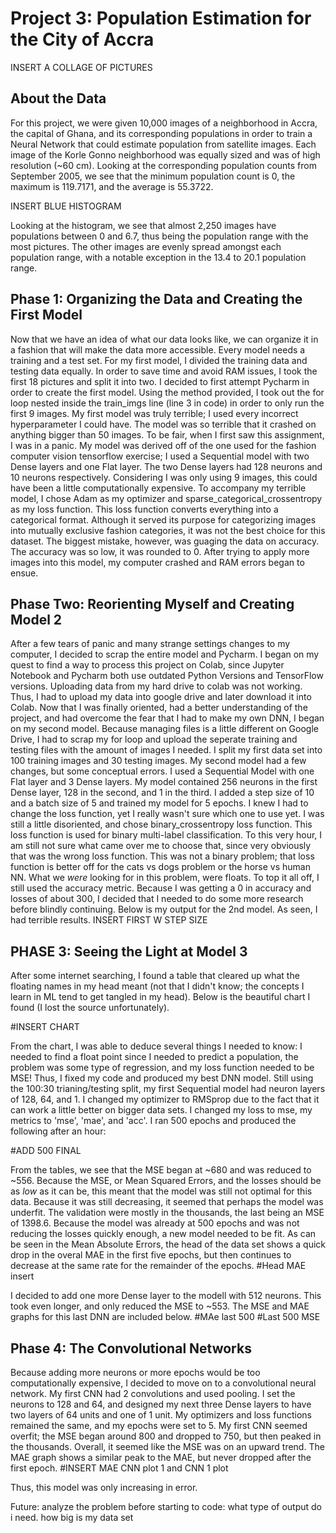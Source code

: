 # Project 3: Population Estimation for the City of Accra

INSERT A COLLAGE OF PICTURES

## About the Data
For this project, we were given 10,000 images of a neighborhood in Accra, the capital of Ghana, and its corresponding populations in order to train a Neural Network that could estimate population from satellite images. 
Each image of the Korle Gonno neighborhood was equally sized and was of high resolution (~60 cm). 
Looking at the corresponding population counts from September 2005, we see that the minimum population count is 0, the maximum is 119.7171, and the average is 55.3722. 

INSERT BLUE HISTOGRAM

Looking at the histogram, we see that almost 2,250 images have populations between 0 and 6.7, thus being the population range with the most pictures.
The other images are evenly spread amongst each population range, with a notable exception in the 13.4 to 20.1 population range.

## Phase 1: Organizing the Data and Creating the First Model
Now that we have an idea of what our data looks like, we can organize it in a fashion that will make the data more accessible. Every model needs a training and a test set. 
For my first model, I divided the training data and testing data equally. In order to save time and avoid RAM issues, I took the first 18 pictures and split it into two. 
I decided to first attempt Pycharm in order to create the first model. Using the method provided, I took out the for loop nested inside the train_imgs line (line 3 in code) 
in order to only run the first 9 images. My first model was truly terrible; I used every incorrect hyperparameter I could have. 
The model was so terrible that it crashed on anything bigger than 50 images. To be fair, when I first saw this assignment, I was in a panic.
My model was derived off of the one used for the fashion computer vision tensorflow exercise; I used a Sequential model with two Dense layers and one Flat layer. 
The two Dense layers had 128 neurons and 10 neurons respectively. Considering I was only using 9 images, this could have been a little computationally expensive. 
To accompany my terrible model, I chose Adam as my optimizer and sparse_categorical_crossentropy as my loss function. 
This loss function converts everything into a categorical format. Although it served its purpose for categorizing images into mutually exclusive fashion categories,
it was not the best choice for this dataset. The biggest mistake, however, was guaging the data on accuracy. The accuracy was so low, it was rounded to 0.
After trying to apply more images into this model, my computer crashed and RAM errors began to ensue. 

## Phase Two: Reorienting Myself and Creating Model 2
After a few tears of panic and many strange settings changes to my computer, I decided to scrap the entire model and Pycharm.
I began on my quest to find a way to process this project on Colab, since Jupyter Notebook and Pycharm both use outdated Python Versions and TensorFlow versions. 
Uploading data from my hard drive to colab was not working. Thus, I had to upload my data into google drive and later download it into Colab. 
Now that I was finally oriented, had a better understanding of the project, and had overcome the fear that I had to make my own DNN, I began on my second model.
Because managing files is a little different on Google Drive, I had to scrap my for loop and upload the seperate training and testing files with the amount of images I needed.
I split my first data set into 100 training images and 30 testing images. My second model had a few changes, but some conceptual errors.
I used a Sequential Model with one Flat layer and 3 Dense layers. My model contained 256 neurons in the first Dense layer, 128 in the second, and 1 in the third. I added a step size of 10 and a batch size of 5 and trained my model for 5 epochs.
I knew I had to change the loss function, yet I really wasn't sure which one to use yet. I was still a little disoriented, and chose binary_crossentropy loss function.
This loss function is used for binary multi-label classification. To this very hour, I am still not sure what came over me to choose that, since very obviously that was the wrong loss function.
This was not a binary problem; that loss function is better off for the cats vs dogs problem or the horse vs human NN. What we *were* looking for in this problem, were floats. To top it all off,
I still used the accuracy metric. Because I was getting a 0 in accuracy and losses of about 300, I decided that I needed to do some more research before blindly continuing.
Below is my output for the 2nd model. As seen, I had terrible results.
INSERT FIRST W STEP SIZE

## PHASE 3: Seeing the Light at Model 3
After some internet searching, I found a table that cleared up what the floating names in my head meant (not that I didn't know; the concepts I learn in ML tend to get tangled in my head). Below is the beautiful chart I found (I lost the source unfortunately). 

#INSERT CHART

From the chart, I was able to deduce several things I needed to know: I needed to find a float point since I needed to predict a population, the problem was some type of regression, and my loss function needed to be MSE!
Thus, I fixed my code and produced my best DNN model. Still using the 100:30 trianing/testing split, my first Sequential model had neuron layers of 128, 64, and 1. I changed my optimizer to RMSprop due to the fact that it can work a little better on bigger data sets. I changed my loss to mse, my metrics to 'mse', 'mae', and 'acc'. I ran 500 epochs and produced the following after an hour:

#ADD 500 FINAL

From the tables, we see that the MSE began at ~680 and was reduced to ~556. Because the MSE, or Mean Squared Errors, and the losses should be as *low* as it can be, this meant that the model was still not optimal for this data. Because it was still decreasing, it seemed that perhaps the model was underfit. The validation were mostly in the thousands, the last being an MSE of 1398.6. Because the model was already at 500 epochs and was not reducing the losses quickly enough, a new model needed to be fit. As can be seen in the Mean Absolute Errors, the head of the data set shows a quick drop in the overal MAE in the first five epochs, but then continues to decrease at the same rate for the remainder of the epochs.
#Head MAE insert

I decided to add one more Dense layer to the modell with 512 neurons. This took even longer, and only reduced the MSE to ~553. The MSE and MAE graphs for this last DNN are included below. 
#MAe last 500
#Last 500 MSE

## Phase 4: The Convolutional Networks
Because adding more neurons or more epochs would be too computationally expensive, I decided to move on to a convolutional neural network. My first CNN had 2 convolutions and used pooling. I set the neurons to 128 and 64, and designed my next three Dense layers to have two layers of 64 units and one of 1 unit. My optimizers and loss functions remained the same, and my epochs were set to 5. My first CNN seemed overfit; the MSE began around 800 and dropped to 750, but then peaked in the thousands. Overall, it seemed like the MSE was on an upward trend. The MAE graph shows a similar peak to the MAE, but never dropped after the first epoch. 
#INSERT MAE CNN plot 1 and CNN 1 plot

Thus, this model was only increasing in error.





Future:
analyze the problem before starting to code: what type of output do i need. how big is my data set

